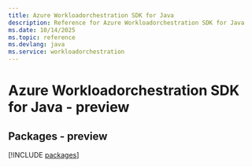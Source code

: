 ```yaml
---
title: Azure Workloadorchestration SDK for Java
description: Reference for Azure Workloadorchestration SDK for Java
ms.date: 10/14/2025
ms.topic: reference
ms.devlang: java
ms.service: workloadorchestration
---
```

# Azure Workloadorchestration SDK for Java - preview
## Packages - preview
[!INCLUDE [packages](workloadorchestration-index.md)]